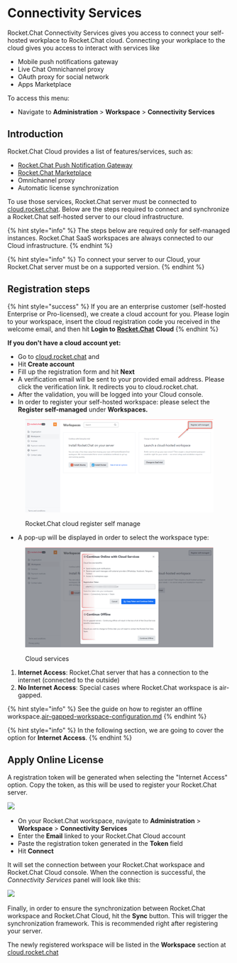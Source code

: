 # Connectivity Services

Rocket.Chat Connectivity Services gives you access to connect your self-hosted workplace to Rocket.Chat cloud. Connecting your workplace to the cloud gives you access to interact with services like

* Mobile push notifications gateway
* Live Chat Omnichannel proxy
* OAuth proxy for social network
* Apps Marketplace

To access this menu:

* Navigate to **Administration** > **Workspace** > **Connectivity Services**

## Introduction

Rocket.Chat Cloud provides a list of features/services, such as:

* [Rocket.Chat Push Notification Gateway](https://docs.rocket.chat/guides/administrator-guides/notifications/push-notifications#push-gateway)
* [Rocket.Chat Marketplace](https://rocket.chat/marketplace)
* Omnichannel proxy
* Automatic license synchronization

To use those services, Rocket.Chat server must be connected to [cloud.rocket.chat](https://cloud.rocket.chat). Below are the steps required to connect and synchronize a Rocket.Chat self-hosted server to our cloud infrastructure.

{% hint style="info" %}
The steps below are required only for self-managed instances. Rocket.Chat SaaS workspaces are always connected to our Cloud infrastructure.
{% endhint %}

{% hint style="info" %}
To connect your server to our Cloud, your Rocket.Chat server must be on a supported version.
{% endhint %}

## Registration steps

{% hint style="success" %}
If you are an enterprise customer (self-hosted Enterprise or Pro-licensed), we create a cloud account for you. Please login to your workspace, insert the cloud registration code you received in the welcome email, and then hit **Login to** [**Rocket.Chat**](http://rocket.chat) **Cloud**
{% endhint %}

**If you don't have a cloud account yet:**

* Go to [cloud.rocket.chat](https://cloud.rocket.chat) and&#x20;
* Hit **Create account**
* Fill up the registration form and hit **Next**
* A verification email will be sent to your provided email address. Please click the verification link. It redirects you to cloud.rocket.chat.&#x20;
* After the validation, you will be logged into your Cloud console.&#x20;
* In order to register your self-hosted workspace: please select the **Register self-managed** under **Workspaces.**&#x20;

<figure><img src="../../.gitbook/assets/RocketChat cloud register self manage.png" alt=""><figcaption><p>Rocket.Chat cloud register self manage</p></figcaption></figure>

* A pop-up will be displayed in order to select the workspace type:

<figure><img src="../../.gitbook/assets/Cloud services.png" alt=""><figcaption><p>Cloud services</p></figcaption></figure>

1. **Internet Access**: Rocket.Chat server that has a connection to the internet (connected to the outside)
2. **No Internet Access**: Special cases where Rocket.Chat workspace is air-gapped.

{% hint style="info" %}
See the guide on how to register an offline workspace.[air-gapped-workspace-configuration.md](../../setup-and-configure/rocket.chat-air-gapped-deployment/air-gapped-workspace-configuration.md "mention")
{% endhint %}

{% hint style="info" %}
In the following section, we are going to cover the option for **Internet Access**.
{% endhint %}

## Apply Online License

A registration token will be generated when selecting the "Internet Access" option. Copy the token, as this will be used to register your Rocket.Chat server.

![](../../.gitbook/assets/c\_8.png)

* On your Rocket.Chat workspace, navigate to **Administration** > **Workspace** > **Connectivity Services**
* Enter the **Email** linked to your Rocket.Chat Cloud account
* &#x20;Paste the registration token generated in the **Token** field
* Hit **Connect**

It will set the connection between your Rocket.Chat workspace and Rocket.Chat Cloud console. When the connection is successful, the _Connectivity Services_ panel will look like this:

![](../../.gitbook/assets/c\_10.png)

Finally, in order to ensure the synchronization between Rocket.Chat workspace and Rocket.Chat Cloud, hit the **Sync** button. This will trigger the synchronization framework. This is recommended right after registering your server.&#x20;

The newly registered workspace will be listed in the **Workspace** section at [cloud.rocket.chat](https://cloud.rocket.chat)
